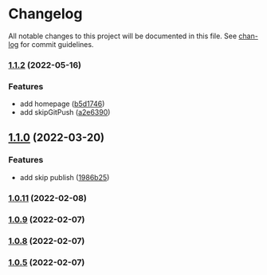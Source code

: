 # Changelog

All notable changes to this project will be documented in this file. See [chan-log](https://github.com/conventional-changelog/chan-log) for commit guidelines.

### [1.1.2](https://github.com/YanPanMichael/qk-release/compare/v1.1.0...v1.1.2) (2022-05-16)


### Features

* add homepage ([b5d1746](https://github.com/YanPanMichael/qk-release/commit/b5d1746d225e628937da6b676fb303a57c4dc8b2))
* add skipGitPush ([a2e6390](https://github.com/YanPanMichael/qk-release/commit/a2e6390b1b58f15a8a52423e98b1fc7921da10a9))

## [1.1.0](https://github.com/YanPanMichael/qk-release/compare/v1.0.11...v1.1.0) (2022-03-20)


### Features

* add skip publish ([1986b25](https://github.com/YanPanMichael/qk-release/commit/1986b254eec2457b395097f0a707958056d98ff5))

### [1.0.11](https://github.com/YanPanMichael/qk-release/compare/v1.0.9...v1.0.11) (2022-02-08)

### [1.0.9](https://github.com/YanPanMichael/qk-release/compare/v1.0.8...v1.0.9) (2022-02-07)

### [1.0.8](https://github.com/YanPanMichael/qk-release/compare/v1.0.5...v1.0.8) (2022-02-07)

### [1.0.5](https://github.com/YanPanMichael/qk-release/compare/v1.0.4...v1.0.5) (2022-02-07)
